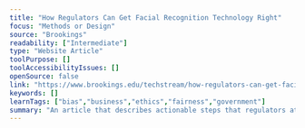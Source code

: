 ```yaml
---
title: "How Regulators Can Get Facial Recognition Technology Right"
focus: "Methods or Design"
source: "Brookings"
readability: ["Intermediate"]
type: "Website Article"
toolPurpose: []
toolAccessibilityIssues: []
openSource: false
link: "https://www.brookings.edu/techstream/how-regulators-can-get-facial-recognition-technology-right/"
keywords: []
learnTags: ["bias","business","ethics","fairness","government"]
summary: "An article that describes actionable steps that regulators at the federal, state or local level (or private actors who deploy or use FRT) can take in order to build an evaluative framework that ensures that facial recognition algorithms are not misused.  "
---
```


